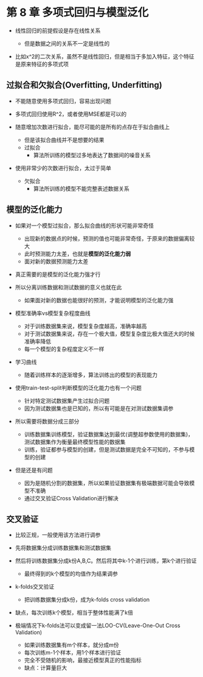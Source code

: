 # 第 8 章 多项式回归与模型泛化

- 线性回归的前提假设是存在线性关系
  - 但是数据之间的关系不一定是线性的

- 比如x^2的二次关系，虽然不是线性回归，但是相当于多加入特征，这个特征是原来特征的多项式项

## 过拟合和欠拟合(Overfitting, Underfitting)

- 不能随意使用多项式回归，容易出现问题

- 多项式回归使用R^2，或者使用MSE都是可以的

- 随意增加次数进行拟合，能尽可能的是所有的点存在于拟合曲线上
  - 但是该拟合曲线并不是想要的结果
  - 过拟合
    - 算法所训练的模型过多地表达了数据间的噪音关系

- 使用非常少的次数进行拟合，太过于简单
  - 欠拟合
    - 算法所训练的模型不能完整表述数据关系

## 模型的泛化能力

- 如果对一个模型过拟合，那么拟合曲线的形状可能非常奇怪
  - 出现新的数据点的时候，预测的值也可能非常奇怪，于原来的数据偏离较大
  - 此时预测能力太差，也就是**模型的泛化能力弱**
  - 面对新的数据预测能力太差

- 真正需要的是模型的泛化能力强才行

- 所以分离训练数据和测试数据的意义也就在此
  - 如果面对新的数据也能很好的预测，才能说明模型的泛化能力强

- 模型准确率vs模型复杂程度曲线
  - 对于训练数据集来说，模型复杂度越高，准确率越高
  - 对于测试数据集来说，存在一个极大值，模型复杂度比极大值还大的时候准确率降低
  - 每一个模型的复杂程度定义不一样

- 学习曲线
  - 随着训练样本的逐渐增多，算法训练出的模型的表现能力

- 使用train-test-split判断模型的泛化能力也有一个问题
  - 针对特定测试数据集产生过拟合问题
  - 因为测试数据集也是已知的，所以有可能是在对测试数据集调参

- 所以需要将数据分成三部分
  - 训练数据集训练模型，验证数据集达到最优(调整超参数使用的数据集)，测试数据集作为衡量最终模型性能的数据集
  - 训练，验证都参与模型的创建，但是测试数据是完全不可知的，不参与模型的创建

- 但是还是有问题
  - 因为是随机分割的数据集，所以如果验证数据集有极端数据可能会导致模型不准确
  - 通过交叉验证Cross Validation进行解决

## 交叉验证

- 比较正规，一般使用该方法进行调参

- 先将数据集分成训练数据集和测试数据集
- 然后将训练数据集分成k份A,B,C。然后将其中k-1个进行训练，第k个进行验证
  - 最终得到的k个模型的均值作为结果调参

- k-folds交叉验证
  - 把训练数据集分成k份，成为k-folds cross validation
- 缺点，每次训练k个模型，相当于整体性能满了k倍
  
- 极端情况下k-folds法可以变成留一法LOO-CV(Leave-One-Out Cross Validation)
  - 如果训练数据集有m个样本，就分成m份
  - 每次训练m-1个样本，用1个样本进行验证
  - 完全不受随机的影响，最接近模型真正的性能指标
  - 缺点：计算量巨大
